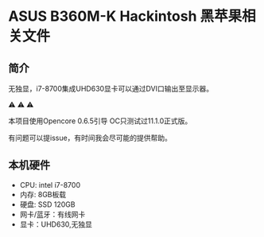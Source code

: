 # ASUS B360M-K Hackintosh 黑苹果相关文件
## 简介 

无独显，i7-8700集成UHD630显卡可以通过DVI口输出至显示器。

:warning: :warning: :warning: 

本项目使用Opencore 0.6.5引导 OC只测试过11.1.0正式版。

有问题可以提issue，有时间我会尽可能的提供帮助。 
## 本机硬件
- CPU: intel i7-8700
- 内存: 8GB板载
- 硬盘: SSD 120GB
- 网卡/蓝牙：有线网卡
- 显卡：UHD630,无独显



####

